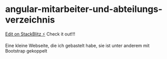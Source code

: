 # angular-mitarbeiter-und-abteilungs-verzeichnis

[Edit on StackBlitz ⚡️](https://stackblitz.com/edit/angular-mitarbeiter-und-abteilungen) Check it out!!!

Eine kleine Webseite, die ich gebastelt habe, sie ist unter anderem mit Bootstrap gekoppelt
